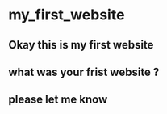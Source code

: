 # my_first_website
## Okay this is my first website 
## what was your frist website ? 
## please let me know 
